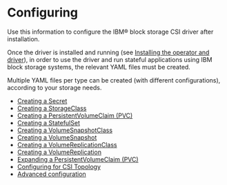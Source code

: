 # Configuring

Use this information to configure the IBM® block storage CSI driver after installation.

Once the driver is installed and running (see [Installing the operator and driver](../installation/install_operator_driver.md)), in order to use the driver and run stateful applications using IBM block storage systems, the relevant YAML files must be created.

Multiple YAML files per type can be created (with different configurations), according to your storage needs.

- [Creating a Secret](creating_secret.md)
- [Creating a StorageClass](creating_volumestrorageclass.md)
- [Creating a PersistentVolumeClaim (PVC)](creating_pvc.md)
- [Creating a StatefulSet](creating_statefulset.md)
- [Creating a VolumeSnapshotClass](creating_volumesnapshotclass.md)
- [Creating a VolumeSnapshot](creating_volumesnapshot.md)
- [Creating a VolumeReplicationClass](creating_volumereplicationclass.md)
- [Creating a VolumeReplication](creating_volumereplication.md)
- [Expanding a PersistentVolumeClaim (PVC)](expanding_pvc.md)
- [Configuring for CSI Topology](configuring_topology.md)
- [Advanced configuration](advanced_configuration.md)